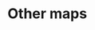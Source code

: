 # Other maps

<figure><img src="../../../../.gitbook/assets/NordicFantasyMap.png" alt=""><figcaption></figcaption></figure>

